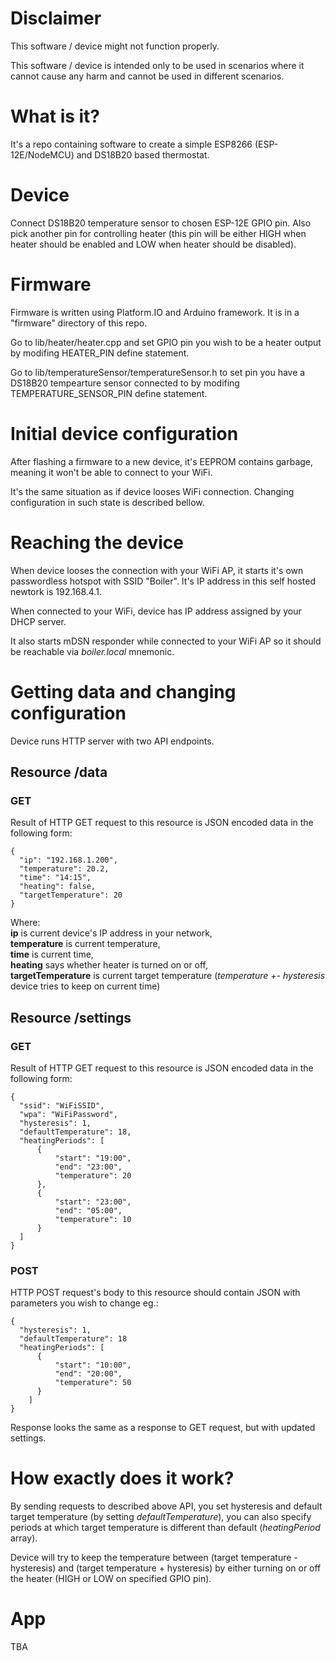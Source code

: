 # Disclaimer

This software / device might not function properly.

This software / device is intended only to be used in scenarios where it cannot cause any harm and cannot be used in different scenarios.

# What is it?

It's a repo containing software to create a simple ESP8266 (ESP-12E/NodeMCU) and DS18B20 based thermostat. 

# Device

Connect DS18B20 temperature sensor to chosen ESP-12E GPIO pin. Also pick another pin for controlling heater (this pin will be either HIGH when heater should be enabled and LOW when heater should be disabled). 

# Firmware

Firmware is written using Platform.IO and Arduino framework. It is in a "firmware" directory of this repo.

Go to lib/heater/heater.cpp and set GPIO pin you wish to be a heater output by modifing HEATER_PIN define statement.

Go to lib/temperatureSensor/temperatureSensor.h to set pin you have a DS18B20 tempearture sensor connected to by modifing TEMPERATURE_SENSOR_PIN define statement.

# Initial device configuration

After flashing a firmware to a new device, it's EEPROM contains garbage, meaning it won't be able to connect to your WiFi.

It's the same situation as if device looses WiFi connection. Changing configuration in such state is described bellow.

# Reaching the device

When device looses the connection with your WiFi AP, it starts it's own passwordless hotspot with SSID "Boiler". It's IP address in this self hosted newtork is 192.168.4.1.

When connected to your WiFi, device has IP address assigned by your DHCP server. 

It also starts mDSN responder while connected to your WiFi AP so it should be reachable via *boiler.local* mnemonic.

# Getting data and changing configuration

Device runs HTTP server with two API endpoints.

## Resource /data

### GET

Result of HTTP GET request to this resource is JSON encoded data in the following form:

    {
      "ip": "192.168.1.200",
      "temperature": 20.2,
      "time": "14:15",
      "heating": false,
      "targetTemperature": 20
    }

Where:\
**ip** is current device's IP address in your network,\
**temperature** is current temperature,\
**time** is current time,\
**heating** says whether heater is turned on or off,\
**targetTemperature** is current target temperature (*temperature +- hysteresis* device tries to keep on current time)

## Resource /settings

### GET 

Result of HTTP GET request to this resource is JSON encoded data in the following form:

    {
      "ssid": "WiFiSSID",
      "wpa": "WiFiPassword",
      "hysteresis": 1,
      "defaultTemperature": 18,
      "heatingPeriods": [
          {
              "start": "19:00",
              "end": "23:00",
              "temperature": 20
          },
          {
              "start": "23:00",
              "end": "05:00",
              "temperature": 10
          }
      ]
    }
### POST

HTTP POST request's body to this resource should contain JSON with parameters you wish to change eg.:

    {
      "hysteresis": 1,
      "defaultTemperature": 18
      "heatingPeriods": [
          {
              "start": "10:00",
              "end": "20:00",
              "temperature": 50
          }
        ]
    }
Response looks the same as a response to GET request, but with updated settings.

# How exactly does it work?

By sending requests to described above API, you set hysteresis and default target temperature (by setting *defaultTemperature*), you can also specify periods at which target temperature is different than default (*heatingPeriod* array).

Device will try to keep the temperature between (target temperature - hysteresis) and (target temperature + hysteresis) by either turning on or off the heater (HIGH or LOW on specified GPIO pin).

# App

TBA
